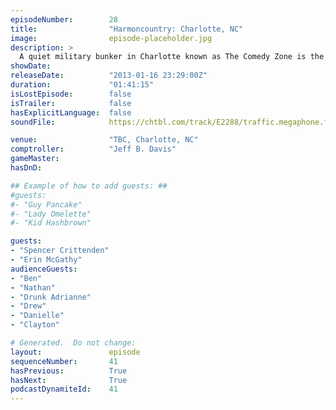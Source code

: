```yaml
---
episodeNumber:        28
title:                "Harmoncountry: Charlotte, NC"
image:                episode-placeholder.jpg
description: >
  A quiet military bunker in Charlotte known as The Comedy Zone is the site of a kinder, gentler town meeting than Nashville's booze-drenched hootenanny. Mayor Harmon attempts to write a constitution and learns about the deep seated, low-stakes conflict...
showDate:             
releaseDate:          "2013-01-16 23:29:00Z"
duration:             "01:41:15"
isLostEpisode:        false
isTrailer:            false
hasExplicitLanguage:  false
soundFile:            https://chtbl.com/track/E2288/traffic.megaphone.fm/STA2730581515.mp3?updated=1554328271

venue:                "TBC, Charlotte, NC"
comptroller:          "Jeff B. Davis"
gameMaster:           
hasDnD:               

## Example of how to add guests: ##
#guests:
#- "Guy Pancake"
#- "Lady Omelette"
#- "Kid Hashbrown"

guests:
- "Spencer Crittenden"
- "Erin McGathy"
audienceGuests:
- "Ben"
- "Nathan"
- "Drunk Adrianne"
- "Drew"
- "Danielle"
- "Clayton"

# Generated.  Do not change:
layout:               episode
sequenceNumber:       41
hasPrevious:          True
hasNext:              True
podcastDynamiteId:    41
---
```


<!-- The episode description will be rendered here -->
<!-- Add your content below here -->

